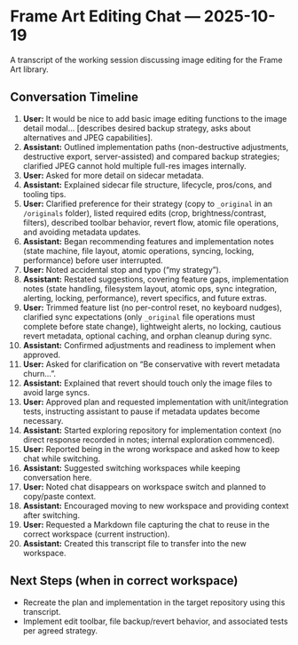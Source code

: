 # Frame Art Editing Chat — 2025-10-19

A transcript of the working session discussing image editing for the Frame Art library.

## Conversation Timeline

1. **User:** It would be nice to add basic image editing functions to the image detail modal… [describes desired backup strategy, asks about alternatives and JPEG capabilities].
2. **Assistant:** Outlined implementation paths (non-destructive adjustments, destructive export, server-assisted) and compared backup strategies; clarified JPEG cannot hold multiple full-res images internally.
3. **User:** Asked for more detail on sidecar metadata.
4. **Assistant:** Explained sidecar file structure, lifecycle, pros/cons, and tooling tips.
5. **User:** Clarified preference for their strategy (copy to `_original` in an `/originals` folder), listed required edits (crop, brightness/contrast, filters), described toolbar behavior, revert flow, atomic file operations, and avoiding metadata updates.
6. **Assistant:** Began recommending features and implementation notes (state machine, file layout, atomic operations, syncing, locking, performance) before user interrupted.
7. **User:** Noted accidental stop and typo (“my strategy”).
8. **Assistant:** Restated suggestions, covering feature gaps, implementation notes (state handling, filesystem layout, atomic ops, sync integration, alerting, locking, performance), revert specifics, and future extras.
9. **User:** Trimmed feature list (no per-control reset, no keyboard nudges), clarified sync expectations (only `_original` file operations must complete before state change), lightweight alerts, no locking, cautious revert metadata, optional caching, and orphan cleanup during sync.
10. **Assistant:** Confirmed adjustments and readiness to implement when approved.
11. **User:** Asked for clarification on “Be conservative with revert metadata churn…”.
12. **Assistant:** Explained that revert should touch only the image files to avoid large syncs.
13. **User:** Approved plan and requested implementation with unit/integration tests, instructing assistant to pause if metadata updates become necessary.
14. **Assistant:** Started exploring repository for implementation context (no direct response recorded in notes; internal exploration commenced).
15. **User:** Reported being in the wrong workspace and asked how to keep chat while switching.
16. **Assistant:** Suggested switching workspaces while keeping conversation here.
17. **User:** Noted chat disappears on workspace switch and planned to copy/paste context.
18. **Assistant:** Encouraged moving to new workspace and providing context after switching.
19. **User:** Requested a Markdown file capturing the chat to reuse in the correct workspace (current instruction).
20. **Assistant:** Created this transcript file to transfer into the new workspace.

## Next Steps (when in correct workspace)

- Recreate the plan and implementation in the target repository using this transcript.
- Implement edit toolbar, file backup/revert behavior, and associated tests per agreed strategy.
